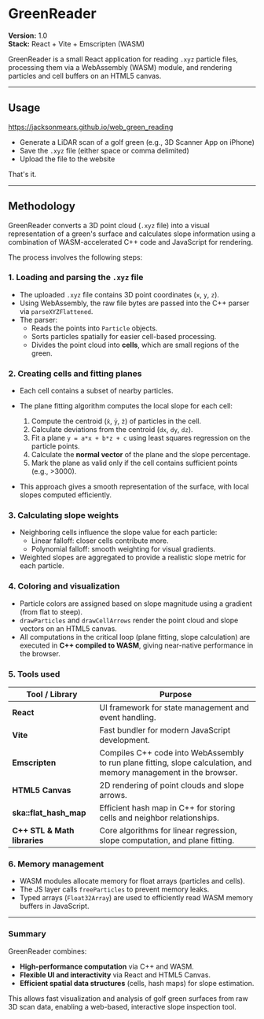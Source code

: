 # GreenReader

**Version:** 1.0  
**Stack:** React + Vite + Emscripten (WASM)

GreenReader is a small React application for reading `.xyz` particle files, processing them via a WebAssembly (WASM) module, and rendering particles and cell buffers on an HTML5 canvas.

---

## Usage

https://jacksonmears.github.io/web_green_reading

- Generate a LiDAR scan of a golf green (e.g., 3D Scanner App on iPhone)  
- Save the `.xyz` file (either space or comma delimited)  
- Upload the file to the website  

That's it.

---

## Methodology

GreenReader converts a 3D point cloud (`.xyz` file) into a visual representation of a green's surface and calculates slope information using a combination of WASM-accelerated C++ code and JavaScript for rendering.

The process involves the following steps:

### 1. Loading and parsing the `.xyz` file

- The uploaded `.xyz` file contains 3D point coordinates (`x`, `y`, `z`).  
- Using WebAssembly, the raw file bytes are passed into the C++ parser via `parseXYZFlattened`.  
- The parser:
  - Reads the points into `Particle` objects.
  - Sorts particles spatially for easier cell-based processing.
  - Divides the point cloud into **cells**, which are small regions of the green.

### 2. Creating cells and fitting planes

- Each cell contains a subset of nearby particles.  
- The plane fitting algorithm computes the local slope for each cell:
  1. Compute the centroid (`x̄`, `ȳ`, `z̄`) of particles in the cell.  
  2. Calculate deviations from the centroid (`dx`, `dy`, `dz`).  
  3. Fit a plane `y = a*x + b*z + c` using least squares regression on the particle points.  
  4. Calculate the **normal vector** of the plane and the slope percentage.  
  5. Mark the plane as valid only if the cell contains sufficient points (e.g., >3000).  

- This approach gives a smooth representation of the surface, with local slopes computed efficiently.

### 3. Calculating slope weights

- Neighboring cells influence the slope value for each particle:
  - Linear falloff: closer cells contribute more.  
  - Polynomial falloff: smooth weighting for visual gradients.  
- Weighted slopes are aggregated to provide a realistic slope metric for each particle.

### 4. Coloring and visualization

- Particle colors are assigned based on slope magnitude using a gradient (from flat to steep).  
- `drawParticles` and `drawCellArrows` render the point cloud and slope vectors on an HTML5 canvas.  
- All computations in the critical loop (plane fitting, slope calculation) are executed in **C++ compiled to WASM**, giving near-native performance in the browser.

### 5. Tools used

| Tool / Library | Purpose |
|----------------|---------|
| **React** | UI framework for state management and event handling. |
| **Vite** | Fast bundler for modern JavaScript development. |
| **Emscripten** | Compiles C++ code into WebAssembly to run plane fitting, slope calculation, and memory management in the browser. |
| **HTML5 Canvas** | 2D rendering of point clouds and slope arrows. |
| **ska::flat_hash_map** | Efficient hash map in C++ for storing cells and neighbor relationships. |
| **C++ STL & Math libraries** | Core algorithms for linear regression, slope computation, and plane fitting. |

### 6. Memory management

- WASM modules allocate memory for float arrays (particles and cells).  
- The JS layer calls `freeParticles` to prevent memory leaks.  
- Typed arrays (`Float32Array`) are used to efficiently read WASM memory buffers in JavaScript.

---

### Summary

GreenReader combines:

- **High-performance computation** via C++ and WASM.  
- **Flexible UI and interactivity** via React and HTML5 Canvas.  
- **Efficient spatial data structures** (cells, hash maps) for slope estimation.  

This allows fast visualization and analysis of golf green surfaces from raw 3D scan data, enabling a web-based, interactive slope inspection tool.
